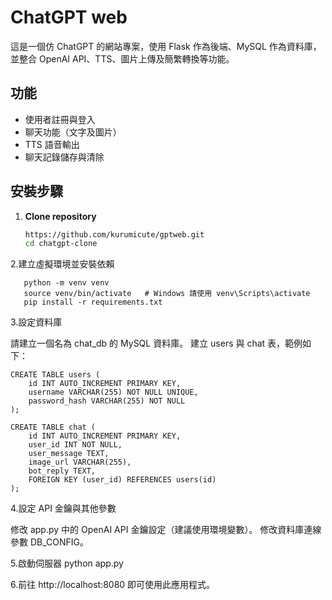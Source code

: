 # ChatGPT web

這是一個仿 ChatGPT 的網站專案，使用 Flask 作為後端、MySQL 作為資料庫，並整合 OpenAI API、TTS、圖片上傳及簡繁轉換等功能。

## 功能

- 使用者註冊與登入
- 聊天功能（文字及圖片）
- TTS 語音輸出
- 聊天記錄儲存與清除

## 安裝步驟

1. **Clone repository**

   ```bash
   https://github.com/kurumicute/gptweb.git
   cd chatgpt-clone
2.建立虛擬環境並安裝依賴

```
   python -m venv venv
   source venv/bin/activate   # Windows 請使用 venv\Scripts\activate
   pip install -r requirements.txt
```
3.設定資料庫

請建立一個名為 chat_db 的 MySQL 資料庫。
建立 users 與 chat 表，範例如下：
```
CREATE TABLE users (
    id INT AUTO_INCREMENT PRIMARY KEY,
    username VARCHAR(255) NOT NULL UNIQUE,
    password_hash VARCHAR(255) NOT NULL
);

CREATE TABLE chat (
    id INT AUTO_INCREMENT PRIMARY KEY,
    user_id INT NOT NULL,
    user_message TEXT,
    image_url VARCHAR(255),
    bot_reply TEXT,
    FOREIGN KEY (user_id) REFERENCES users(id)
);
```
4.設定 API 金鑰與其他參數

修改 app.py 中的 OpenAI API 金鑰設定（建議使用環境變數）。
修改資料庫連線參數 DB_CONFIG。

5.啟動伺服器
python app.py

6.前往 http://localhost:8080 即可使用此應用程式。
